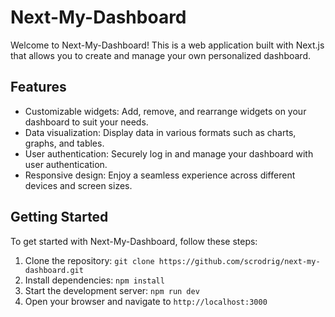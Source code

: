 # Next-My-Dashboard

Welcome to Next-My-Dashboard! This is a web application built with Next.js that allows you to create and manage your own personalized dashboard.

## Features

- Customizable widgets: Add, remove, and rearrange widgets on your dashboard to suit your needs.
- Data visualization: Display data in various formats such as charts, graphs, and tables.
- User authentication: Securely log in and manage your dashboard with user authentication.
- Responsive design: Enjoy a seamless experience across different devices and screen sizes.

## Getting Started

To get started with Next-My-Dashboard, follow these steps:

1. Clone the repository: `git clone https://github.com/scrodrig/next-my-dashboard.git`
2. Install dependencies: `npm install`
3. Start the development server: `npm run dev`
4. Open your browser and navigate to `http://localhost:3000`

